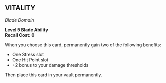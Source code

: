 ## VITALITY  
_Blade Domain_

**Level 5 Blade Ability**  
**Recall Cost: 0**

When you choose this card, permanently gain two of the following benefits:  

- One Stress slot  
- One Hit Point slot  
- +2 bonus to your damage thresholds  

Then place this card in your vault permanently.  
